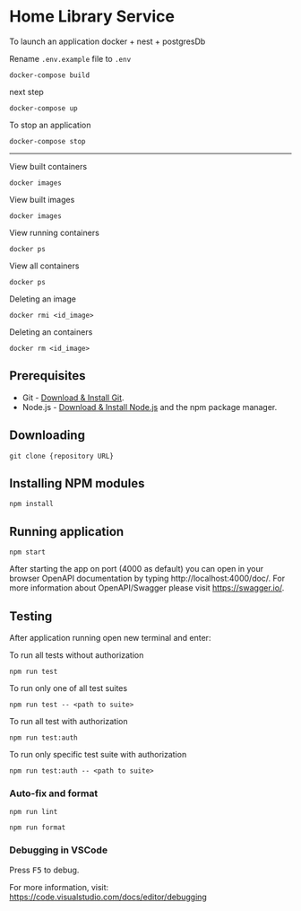 # Home Library Service

To launch an application docker + nest + postgresDb

Rename `.env.example` file to `.env`

```
docker-compose build
```

next step

```
docker-compose up
```

To stop an application

```
docker-compose stop
```
_________________________________________________________________

View built containers

```
docker images
```

View built images

```
docker images
```

View running containers

```
docker ps
```

View all containers

```
docker ps
```

Deleting an image

```
docker rmi <id_image>
```

Deleting an containers

```
docker rm <id_image>
```

## Prerequisites

- Git - [Download & Install Git](https://git-scm.com/downloads).
- Node.js - [Download & Install Node.js](https://nodejs.org/en/download/) and the npm package manager.

## Downloading

```
git clone {repository URL}
```

## Installing NPM modules

```
npm install
```

## Running application

```
npm start
```

After starting the app on port (4000 as default) you can open
in your browser OpenAPI documentation by typing http://localhost:4000/doc/.
For more information about OpenAPI/Swagger please visit https://swagger.io/.

## Testing

After application running open new terminal and enter:

To run all tests without authorization

```
npm run test
```

To run only one of all test suites

```
npm run test -- <path to suite>
```

To run all test with authorization

```
npm run test:auth
```

To run only specific test suite with authorization

```
npm run test:auth -- <path to suite>
```

### Auto-fix and format

```
npm run lint
```

```
npm run format
```

### Debugging in VSCode

Press <kbd>F5</kbd> to debug.

For more information, visit: https://code.visualstudio.com/docs/editor/debugging
